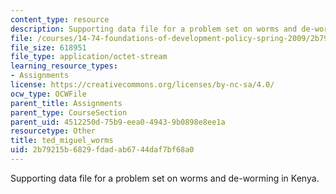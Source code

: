 ```yaml
---
content_type: resource
description: Supporting data file for a problem set on worms and de-worming in Kenya.
file: /courses/14-74-foundations-of-development-policy-spring-2009/2b79215b6829fdadab6744daf7bf68a0_ted_miguel_worms.dta
file_size: 618951
file_type: application/octet-stream
learning_resource_types:
- Assignments
license: https://creativecommons.org/licenses/by-nc-sa/4.0/
ocw_type: OCWFile
parent_title: Assignments
parent_type: CourseSection
parent_uid: 4512250d-75b9-eea0-4943-9b0898e8ee1a
resourcetype: Other
title: ted_miguel_worms
uid: 2b79215b-6829-fdad-ab67-44daf7bf68a0
---
```

Supporting data file for a problem set on worms and de-worming in Kenya.